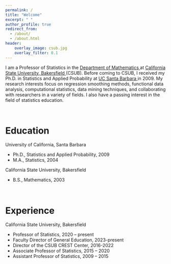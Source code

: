 ```yaml
---
permalink: /
title: "Welcome"
excerpt: " "
author_profile: true
redirect_from: 
  - /about/
  - /about.html
header:
    overlay_image: csub.jpg 
    overlay_filter: 0.1  
---
```


 

<!-- Global site tag (gtag.js) - Google Analytics -->
<script async src="https://www.googletagmanager.com/gtag/js?id=UA-45960001-1"></script>
<script>
  window.dataLayer = window.dataLayer || [];
  function gtag(){dataLayer.push(arguments);}
  gtag('js', new Date());

  gtag('config', 'UA-45960001-1');
</script>  

I am a Professor of Statistics in the  <a href="https://www.csub.edu/math/" target="_blank"> Department of Mathematics </a> at  <a href="linhttps://www.csub.edu" target="_blank"> California State University, Bakersfield </a> (CSUB). Before coming to CSUB, I received my Ph.D. in Statistics and Applied Probability at <a href="https://www.pstat.ucsb.edu/" target="_blank"> UC Santa Barbara </a> in 2009. My research interests focus on regression smoothing methods, functional data analysis, computational statistics, data mining techniques, and collaborating with researchers in a variety of fields. I also have a passing interest in the field of statistics education. 

 <br>

Education
======
University of California, Santa Barbara 
  + Ph.D., Statistics and Applied Probability, 2009
  + M.A., Statistics, 2004

California State University, Bakersfield
  + B.S., Mathematics, 2003

 <br>
 
Experience
======
California State University, Bakersfield
  + Professor of Statistics, 2020 – present
  + Faculty Director of General Education, 	 2023-present
  + Director of the CSUB CREST Center, 	 2016-2022
  + Associate Professor of Statistics, 2015 – 2020
  + Assistant Professor of Statistics, 2009 – 2015

 
